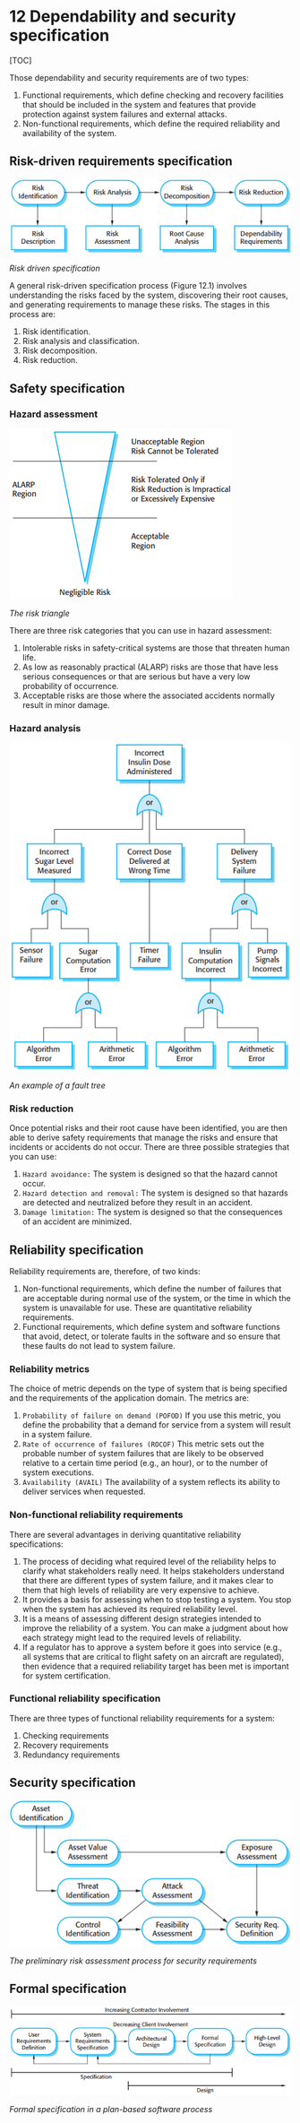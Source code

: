 # 12 Dependability and security specification

[TOC]



Those dependability and security requirements are of two types:

1. Functional requirements, which define checking and recovery facilities that should be included in the system and features that provide protection against system failures and external attacks.
2. Non-functional requirements, which define the required reliability and availability of the system.

## Risk-driven requirements specification

![12_1](res/12_1.png)

*Risk driven specification*

A general risk-driven specification process (Figure 12.1) involves understanding the risks faced by the system, discovering their root causes, and generating requirements to manage these risks. The stages in this process are:

1. Risk identification.
2. Risk analysis and classification.
3. Risk decomposition.
4. Risk reduction.



## Safety specification

### Hazard assessment

![12_2](res/12_2.png)

*The risk triangle*

There are three risk categories that you can use in hazard assessment:

1. Intolerable risks in safety-critical systems are those that threaten human life.
2. As low as reasonably practical (ALARP) risks are those that have less serious consequences or  that are serious but have a very low probability of occurrence.
3. Acceptable risks are those where the associated accidents normally result in minor damage.

### Hazard analysis

![12_4](res/12_4.png)

*An example of a fault tree*

### Risk reduction

Once potential risks and their root cause have been identified, you are then able to derive safety requirements that manage the risks and ensure that incidents or accidents do not occur. There are three possible strategies that you can use:

1. `Hazard avoidance:` The system is designed so that the hazard cannot occur.
2. `Hazard detection and removal:` The system is designed so that hazards are detected and neutralized before they result in an accident.
3. `Damage limitation:` The system is designed so that the consequences of an accident are minimized.



## Reliability specification

Reliability requirements are, therefore, of two kinds:

1. Non-functional requirements, which define the number of failures that are acceptable during normal use of the system, or the time in which the system is unavailable for use. These are quantitative reliability requirements.
2. Functional requirements, which define system and software functions that avoid, detect, or tolerate faults in the software and so ensure that these faults do not lead to system failure.

### Reliability metrics

The choice of metric depends on the type of system that is being specified and the requirements of the application domain. The metrics are:

1. `Probability of failure on demand (POFOD)` If you use this metric, you define the probability that a demand for service from a system will result in a system failure.
2. `Rate of occurrence of failures (ROCOF)` This metric sets out the probable number of system failures that are likely to be observed relative to a certain time period (e.g., an hour), or to the number of system executions.
3. `Availability (AVAIL)` The availability of a system reflects its ability to deliver services when requested.

### Non-functional reliability requirements

There are several advantages in deriving quantitative reliability specifications:

1. The process of deciding what required level of the reliability helps to clarify what stakeholders really need. It helps stakeholders understand that there are different types of system failure, and it makes clear to them that high levels of reliability are very expensive to achieve.
2. It provides a basis for assessing when to stop testing a system. You stop when the system has achieved its required reliability level.
3. It is a means of assessing different design strategies intended to improve the reliability of a system. You can make a judgment about how each strategy might lead to the required levels of reliability.
4. If a regulator has to approve a system before it goes into service (e.g., all systems that are critical to flight safety on an aircraft are regulated), then evidence that a required reliability target has been met is important for system certification.

### Functional reliability specification

There are three types of functional reliability requirements for a system:

1. Checking requirements
2. Recovery requirements
3. Redundancy requirements



## Security specification

![12_9](res/12_9.png)

*The preliminary risk assessment process for security requirements*



## Formal specification

![12_12](res/12_12.png)

*Formal specification in a plan-based software process*